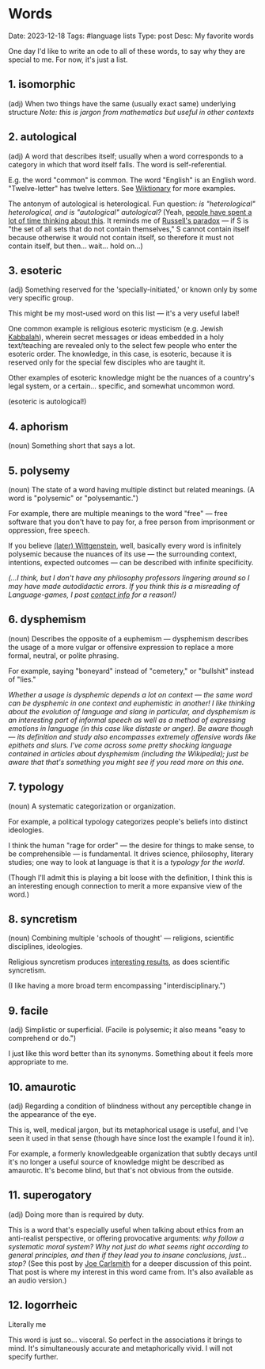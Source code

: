 # Words
Date: 2023-12-18
Tags: #language lists
Type: post
Desc: My favorite words

One day I'd like to write an ode to all of these words, to say why they are special to me. For now, it's just a list.

## 1. **isomorphic**

(adj) When two things have the same (usually exact same) underlying structure
*Note: this is jargon from mathematics but useful in other contexts*

## 2. **autological**

(adj) A word that describes itself; usually when a word corresponds to a category in which that word itself falls. The word is self-referential.

E.g. the word "common" is common. The word "English" is an English word. "Twelve-letter" has twelve letters. See [Wiktionary](https://en.wiktionary.org/wiki/Appendix:English_autological_terms) for more examples.

The antonym of autological is heterological. Fun question: *is "heterological" heterological, and is "autological" autological?* (Yeah, [people have spent a lot of time thinking about this](https://en.wikipedia.org/wiki/Grelling%E2%80%93Nelson_paradox). It reminds me of [Russell's paradox](https://en.wikipedia.org/wiki/Russell's_paradox) — if S is "the set of all sets that do not contain themselves," S cannot contain itself because otherwise it would not contain itself, so therefore it must not contain itself, but then... wait... hold on...)

## 3. **esoteric**

(adj) Something reserved for the 'specially-initiated,' or known only by some very specific group. 

This might be my most-used word on this list — it's a very useful label!

One common example is religious esoteric mysticism (e.g. Jewish [Kabbalah](https://en.wikipedia.org/wiki/Kabbalah)), wherein secret messages or ideas embedded in a holy text/teaching are revealed only to the select few people who enter the esoteric order. The knowledge, in this case, is esoteric, because it is reserved only for the special few disciples who are taught it.

Other examples of esoteric knowledge might be the nuances of a country's legal system, or a certain... specific, and somewhat uncommon word.

(esoteric is autological!)

## 4. **aphorism**

(noun) Something short that says a lot. 

## 5. **polysemy**

(noun) The state of a word having multiple distinct but related meanings. (A word is "polysemic" or "polysemantic.")

For example, there are multiple meanings to the word "free" — free software that you don't have to pay for, a free person from imprisonment or oppression, free speech.

If you believe [(later) Wittgenstein](https://en.wikipedia.org/wiki/Language_game_(philosophy)), well, basically every word is infinitely polysemic because the nuances of its use — the surrounding context, intentions, expected outcomes — can be described with infinite specificity.

*(...I think, but I don't have any philosophy professors lingering around so I may have made autodidactic errors. If you think this is a misreading of Language-games, I post [contact info](https://logangraves.com/identities) for a reason!)* 

## 6. **dysphemism**

(noun) Describes the opposite of a euphemism — dysphemism describes the usage of a more vulgar or offensive expression to replace a more formal, neutral, or polite phrasing.

For example, saying "boneyard" instead of "cemetery," or "bullshit" instead of "lies."

*Whether a usage is dysphemic depends a lot on context — the same word can be dysphemic in one context and euphemistic in another! I like thinking about the evolution of language and slang in particular, and dysphemism is an interesting part of informal speech as well as a method of expressing emotions in language (in this case like distaste or anger). Be aware though — its definition and study also encompasses extremely offensive words like epithets and slurs. I've come across some pretty shocking language contained in articles about dysphemism (including the Wikipedia); just be aware that that's something you might see if you read more on this one.*

## 7. **typology**

(noun) A systematic categorization or organization. 

For example, a political typology categorizes people's beliefs into distinct ideologies. 

I think the human "rage for order" — the desire for things to make sense, to be comprehensible — is fundamental. It drives science, philosophy, literary studies; one way to look at language is that it is a *typology for the world.* 

(Though I'll admit this is playing a bit loose with the definition, I think this is an interesting enough connection to merit a more expansive view of the word.)

## 8. **syncretism**

(noun) Combining multiple 'schools of thought' — religions, scientific disciplines, ideologies.

Religious syncretism produces [interesting results](https://en.wikipedia.org/wiki/Religious_syncretism), as does scientific syncretism.

(I like having a more broad term encompassing "interdisciplinary.")

## 9. **facile**

(adj) Simplistic or superficial. (Facile is polysemic; it also means "easy to comprehend or do.")

I just like this word better than its synonyms. Something about it feels more appropriate to me.

## 10. **amaurotic**

(adj) Regarding a condition of blindness without any perceptible change in the appearance of the eye.

This is, well, medical jargon, but its metaphorical usage is useful, and I've seen it used in that sense (though have since lost the example I found it in).

For example, a formerly knowledgeable organization that subtly decays until it's no longer a useful source of knowledge might be described as amaurotic. It's become blind, but that's not obvious from the outside.

## 11. **superogatory**

(adj) Doing more than is required by duty. 

This is a word that's especially useful when talking about ethics from an anti-realist perspective, or offering provocative arguments: *why follow a systematic moral system?* *Why not just do what seems right according to general principles, and then if they lead you to insane conclusions, just... stop?* (See this post by [Joe Carlsmith](https://joecarlsmith.com/2023/02/16/why-should-ethical-anti-realists-do-ethics/) for a deeper discussion of this point. That post is where my interest in this word came from. It's also available as an audio version.)

## 12. **logorrheic**

Literally me

This word is just so... visceral. So perfect in the associations it brings to mind. It's simultaneously accurate and metaphorically vivid. I will not specify further.